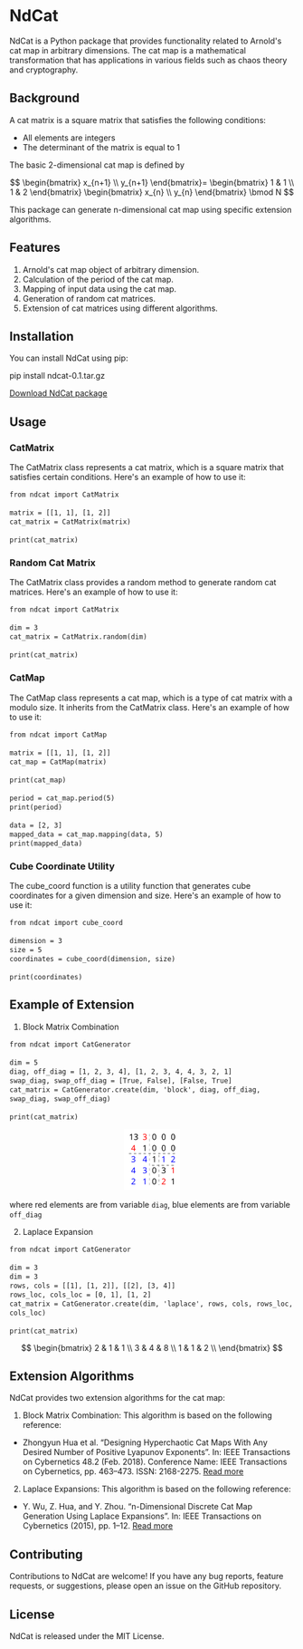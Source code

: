 # NdCat

NdCat is a Python package that provides functionality related to Arnold's cat map in arbitrary dimensions. The cat map is a mathematical transformation that has applications in various fields such as chaos theory and cryptography.

## Background

A cat matrix is a square matrix that satisfies the following conditions:
- All elements are integers
- The determinant of the matrix is equal to 1
  
The basic 2-dimensional cat map is defined by

$$
\begin{bmatrix}
x_{n+1} \\
y_{n+1}
\end{bmatrix}=
\begin{bmatrix}
1 & 1 \\
1 & 2
\end{bmatrix}
\begin{bmatrix}
x_{n} \\
y_{n}
\end{bmatrix}
\bmod N
$$

This package can generate n-dimensional cat map using specific extension algorithms. 

## Features

1. Arnold's cat map object of arbitrary dimension.
2. Calculation of the period of the cat map.
3. Mapping of input data using the cat map.
4. Generation of random cat matrices.
5. Extension of cat matrices using different algorithms.

## Installation

You can install NdCat using pip:

pip install ndcat-0.1.tar.gz

[Download NdCat package](https://github.com/ql-aster/NdCat/releases/download/v0.1.0/ndcat-0.1.tar.gz)

## Usage

### CatMatrix

The CatMatrix class represents a cat matrix, which is a square matrix that satisfies certain conditions. Here's an example of how to use it:

```
from ndcat import CatMatrix

matrix = [[1, 1], [1, 2]]
cat_matrix = CatMatrix(matrix)

print(cat_matrix)
```

### Random Cat Matrix

The CatMatrix class provides a random method to generate random cat matrices. Here's an example of how to use it:

```
from ndcat import CatMatrix

dim = 3
cat_matrix = CatMatrix.random(dim)

print(cat_matrix)
```

### CatMap

The CatMap class represents a cat map, which is a type of cat matrix with a modulo size. It inherits from the CatMatrix class. Here's an example of how to use it:

```
from ndcat import CatMap

matrix = [[1, 1], [1, 2]]
cat_map = CatMap(matrix)

print(cat_map)

period = cat_map.period(5)
print(period)

data = [2, 3]
mapped_data = cat_map.mapping(data, 5)
print(mapped_data)
```

### Cube Coordinate Utility

The cube_coord function is a utility function that generates cube coordinates for a given dimension and size. Here's an example of how to use it:

```
from ndcat import cube_coord

dimension = 3
size = 5
coordinates = cube_coord(dimension, size)

print(coordinates)
```

## Example of Extension

1. Block Matrix Combination
```
from ndcat import CatGenerator

dim = 5
diag, off_diag = [1, 2, 3, 4], [1, 2, 3, 4, 4, 3, 2, 1]
swap_diag, swap_off_diag = [True, False], [False, True]
cat_matrix = CatGenerator.create(dim, 'block', diag, off_diag, swap_diag, swap_off_diag)

print(cat_matrix)
```
<div style="text-align: center;">
    <img src="block.svg" alt="SVG Image" width="20%">
</div>

where red elements are from variable `diag`, blue elements are from variable `off_diag` 

2. Laplace Expansion
```
from ndcat import CatGenerator

dim = 3
dim = 3
rows, cols = [[1], [1, 2]], [[2], [3, 4]]
rows_loc, cols_loc = [0, 1], [1, 2]
cat_matrix = CatGenerator.create(dim, 'laplace', rows, cols, rows_loc, cols_loc)

print(cat_matrix)
```
$$
\begin{bmatrix}
2 & 1 & 1 \\
3 & 4 & 8 \\
1 & 1 & 2 \\
\end{bmatrix}
$$

## Extension Algorithms

NdCat provides two extension algorithms for the cat map:

1. Block Matrix Combination: This algorithm is based on the following reference:

* Zhongyun Hua et al. “Designing Hyperchaotic Cat Maps With Any Desired Number of Positive Lyapunov Exponents”. In: IEEE Transactions on Cybernetics 48.2 (Feb. 2018). Conference Name: IEEE Transactions on Cybernetics, pp. 463–473. ISSN: 2168-2275. [Read more](https://ieeexplore.ieee.org/document/7805290)

2. Laplace Expansions: This algorithm is based on the following reference:

* Y. Wu, Z. Hua, and Y. Zhou. “n-Dimensional Discrete Cat Map Generation Using Laplace Expansions”. In: IEEE Transactions on Cybernetics (2015), pp. 1–12. [Read more](https://ieeexplore.ieee.org/document/7302020)

## Contributing

Contributions to NdCat are welcome! If you have any bug reports, feature requests, or suggestions, please open an issue on the GitHub repository.

## License

NdCat is released under the MIT License.

